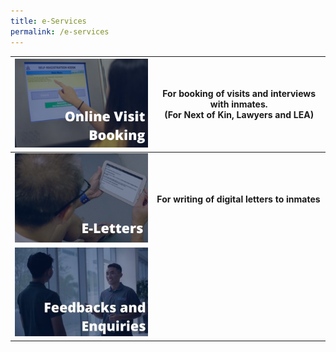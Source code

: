 ```yaml
---
title: e-Services
permalink: /e-services
---
```

|[ ![Alt text for image on Isomer site](/images/image-library/ovb.png)](https://www.ipris.sps.gov.sg/sps-vms3-web/#/home/index)  | For booking of visits and interviews with inmates. <BR>(For Next of Kin, Lawyers and LEA) |
| -------- | -------- | 
| [![Alt text for image on Isomer site](/images/image-library/eletters.png)](https://eservice.sps.gov.sg/eletters)  |**For writing of digital letters to inmates**|     
|[![Alt text for image on Isomer site](/images/image-library/feedbacks.jpg)](https://pris-test-staging.netlify.app/feedback) ||